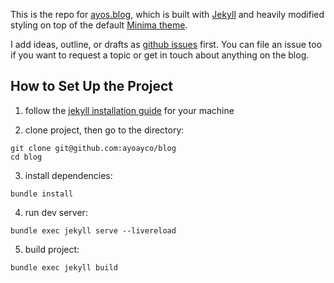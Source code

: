 This is the repo for [ayos.blog](https://ayos.blog), which is built with [Jekyll](https://jekyllrb.com) and heavily modified styling on top of the default [Minima theme](https://github.com/jekyll/minima).

I add ideas, outline, or drafts as [github issues](https://github.com/ayoayco/blog/issues) first. You can file an issue too if you want to request a topic or get in touch about anything on the blog.

## How to Set Up the Project

1. follow the [jekyll installation guide](https://jekyllrb.com/docs/installation) for your machine

2. clone project, then go to the directory:
```
git clone git@github.com:ayoayco/blog
cd blog
```

3. install dependencies:
```
bundle install
```

4. run dev server:
```
bundle exec jekyll serve --livereload
```

5. build project:
```
bundle exec jekyll build
```
